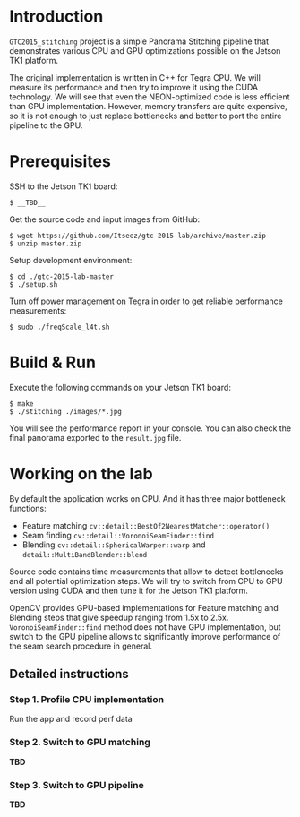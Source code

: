 # Introduction

`GTC2015_stitching` project is a simple Panorama Stitching pipeline
that demonstrates various CPU and GPU optimizations possible on the
Jetson TK1 platform.

The original implementation is written in C++ for Tegra CPU. We will
measure its performance and then try to improve it using the CUDA
technology. We will see that even the NEON-optimized code is less
efficient than GPU implementation. However, memory transfers are quite
expensive, so it is not enough to just replace bottlenecks and better
to port the entire pipeline to the GPU.

# Prerequisites

SSH to the Jetson TK1 board:

    $ __TBD__

Get the source code and input images from GitHub:

    $ wget https://github.com/Itseez/gtc-2015-lab/archive/master.zip
    $ unzip master.zip

Setup development environment:

    $ cd ./gtc-2015-lab-master
    $ ./setup.sh

Turn off power management on Tegra in order to get reliable
performance measurements:

    $ sudo ./freqScale_l4t.sh

# Build & Run

Execute the following commands on your Jetson TK1 board:

    $ make
    $ ./stitching ./images/*.jpg

You will see the performance report in your console. You can also
check the final panorama exported to the `result.jpg` file.

# Working on the lab

By default the application works on CPU. And it has three major
bottleneck functions:

  - Feature matching `cv::detail::BestOf2NearestMatcher::operator()`
  - Seam finding `cv::detail::VoronoiSeamFinder::find`
  - Blending `cv::detail::SphericalWarper::warp` and `detail::MultiBandBlender::blend`

Source code contains time measurements that allow to detect
bottlenecks and all potential optimization steps. We will try to
switch from CPU to GPU version using CUDA and then tune it for the
Jetson TK1 platform.

OpenCV provides GPU-based implementations for Feature matching and
Blending steps that give speedup ranging from 1.5x to 2.5x.
`VoronoiSeamFinder::find` method does not have GPU implementation, but
switch to the GPU pipeline allows to significantly improve performance
of the seam search procedure in general.

## Detailed instructions

### Step 1. Profile CPU implementation

Run the app and record perf data

### Step 2. Switch to GPU matching

__TBD__

### Step 3. Switch to GPU pipeline

__TBD__
